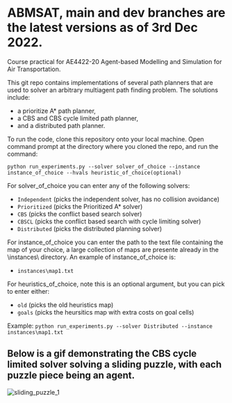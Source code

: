 # ABMSAT, main and dev branches are the latest versions as of 3rd Dec 2022.
Course practical for AE4422-20 Agent-based Modelling and Simulation for Air Transportation.

This git repo contains implementations of several path planners that are used to solver an arbitrary multiagent path finding problem. The solutions include:

- a prioritize A* path planner,
- a CBS and CBS cycle limited path planner,
- and a distributed path planner.

To run the code, clone this repository onto your local machine. Open command prompt at the directory where you cloned the repo, and run the command:

`python run_experiments.py --solver solver_of_choice --instance instance_of_choice --hvals heuristic_of_choice(optional)`

For solver_of_choice you can enter any of the following solvers: 

- `Independent` (picks the independent solver, has no collision avoidance)
- `Prioritized` (picks the Prioritized A* solver)
- `CBS`         (picks the conflict based search solver) 
- `CBSCL`       (picks the conflict based search with cycle limiting solver) 
- `Distributed` (picks the distributed planning solver)

For instance_of_choice you can enter the path to the text file containing the map of your choice, a large collection of maps are presente already in the \instances\ directory. An example of instance_of_choice is:

- `instances\map1.txt`

For heuristics_of_choice, note this is an optional argument, but you can pick to enter either:
- `old` (picks the old heuristics map)
- `goals` (picks the heursitics map with extra costs on goal cells)

Example:
`python run_experiments.py --solver Distributed --instance instances\map1.txt`

## Below is a gif demonstrating the CBS cycle limited solver solving a sliding puzzle, with each puzzle piece being an agent.

![sliding_puzzle_1](https://user-images.githubusercontent.com/65394178/201221764-6fe19081-493b-41df-993d-4440e71d35ca.gif)
